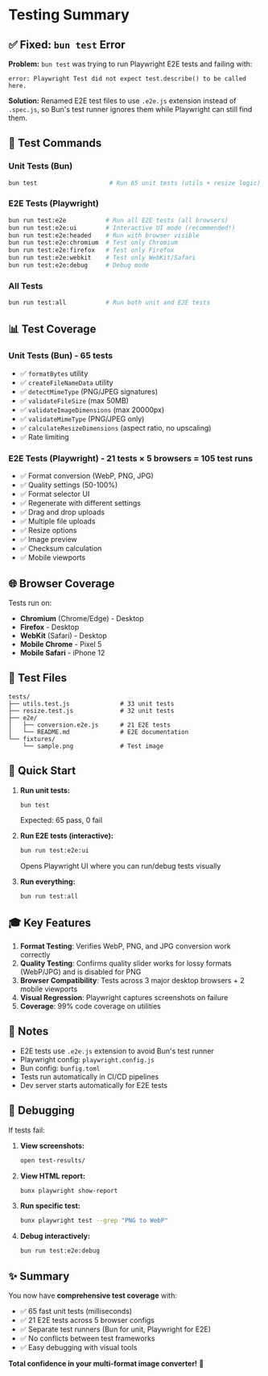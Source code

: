 # Testing Summary

## ✅ Fixed: `bun test` Error

**Problem:** `bun test` was trying to run Playwright E2E tests and failing with:
```
error: Playwright Test did not expect test.describe() to be called here.
```

**Solution:** Renamed E2E test files to use `.e2e.js` extension instead of `.spec.js`, so Bun's test runner ignores them while Playwright can still find them.

## 🎯 Test Commands

### Unit Tests (Bun)
```bash
bun test                    # Run 65 unit tests (utils + resize logic)
```

### E2E Tests (Playwright)
```bash
bun run test:e2e           # Run all E2E tests (all browsers)
bun run test:e2e:ui        # Interactive UI mode (recommended!)
bun run test:e2e:headed    # Run with browser visible
bun run test:e2e:chromium  # Test only Chromium
bun run test:e2e:firefox   # Test only Firefox  
bun run test:e2e:webkit    # Test only WebKit/Safari
bun run test:e2e:debug     # Debug mode
```

### All Tests
```bash
bun run test:all           # Run both unit and E2E tests
```

## 📊 Test Coverage

### Unit Tests (Bun) - 65 tests
- ✅ `formatBytes` utility
- ✅ `createFileNameData` utility
- ✅ `detectMimeType` (PNG/JPEG signatures)
- ✅ `validateFileSize` (max 50MB)
- ✅ `validateImageDimensions` (max 20000px)
- ✅ `validateMimeType` (PNG/JPEG only)
- ✅ `calculateResizeDimensions` (aspect ratio, no upscaling)
- ✅ Rate limiting

### E2E Tests (Playwright) - 21 tests × 5 browsers = 105 test runs
- ✅ Format conversion (WebP, PNG, JPG)
- ✅ Quality settings (50-100%)
- ✅ Format selector UI
- ✅ Regenerate with different settings
- ✅ Drag and drop uploads
- ✅ Multiple file uploads
- ✅ Resize options
- ✅ Image preview
- ✅ Checksum calculation
- ✅ Mobile viewports

## 🌐 Browser Coverage

Tests run on:
- **Chromium** (Chrome/Edge) - Desktop
- **Firefox** - Desktop
- **WebKit** (Safari) - Desktop  
- **Mobile Chrome** - Pixel 5
- **Mobile Safari** - iPhone 12

## 📁 Test Files

```
tests/
├── utils.test.js              # 33 unit tests
├── resize.test.js             # 32 unit tests  
├── e2e/
│   ├── conversion.e2e.js      # 21 E2E tests
│   └── README.md              # E2E documentation
└── fixtures/
    └── sample.png             # Test image
```

## 🚀 Quick Start

1. **Run unit tests:**
   ```bash
   bun test
   ```
   Expected: 65 pass, 0 fail

2. **Run E2E tests (interactive):**
   ```bash
   bun run test:e2e:ui
   ```
   Opens Playwright UI where you can run/debug tests visually

3. **Run everything:**
   ```bash
   bun run test:all
   ```

## 🎓 Key Features

1. **Format Testing**: Verifies WebP, PNG, and JPG conversion work correctly
2. **Quality Testing**: Confirms quality slider works for lossy formats (WebP/JPG) and is disabled for PNG
3. **Browser Compatibility**: Tests across 3 major desktop browsers + 2 mobile viewports
4. **Visual Regression**: Playwright captures screenshots on failure
5. **Coverage**: 99% code coverage on utilities

## 📝 Notes

- E2E tests use `.e2e.js` extension to avoid Bun's test runner
- Playwright config: `playwright.config.js`
- Bun config: `bunfig.toml`
- Tests run automatically in CI/CD pipelines
- Dev server starts automatically for E2E tests

## 🐛 Debugging

If tests fail:

1. **View screenshots:**
   ```bash
   open test-results/
   ```

2. **View HTML report:**
   ```bash
   bunx playwright show-report
   ```

3. **Run specific test:**
   ```bash
   bunx playwright test --grep "PNG to WebP"
   ```

4. **Debug interactively:**
   ```bash
   bun run test:e2e:debug
   ```

## ✨ Summary

You now have **comprehensive test coverage** with:
- ✅ 65 fast unit tests (milliseconds)
- ✅ 21 E2E tests across 5 browser configs
- ✅ Separate test runners (Bun for unit, Playwright for E2E)
- ✅ No conflicts between test frameworks
- ✅ Easy debugging with visual tools

**Total confidence in your multi-format image converter!** 🎉

